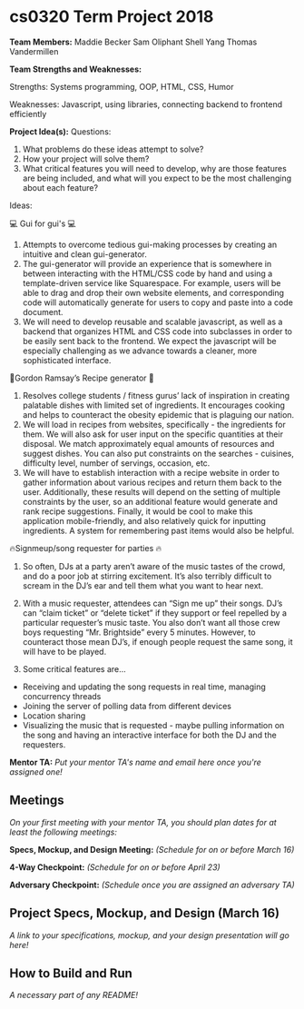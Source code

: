 # cs0320 Term Project 2018

**Team Members:**
Maddie Becker
Sam Oliphant
Shell Yang
Thomas Vandermillen

**Team Strengths and Weaknesses:** 

Strengths: Systems programming, OOP, HTML, CSS, Humor

Weaknesses: Javascript, using libraries, connecting backend to frontend efficiently

**Project Idea(s):**
Questions:
1) What problems do these ideas attempt to solve?
2) How your project will solve them?
3) What critical features you will need to develop, why are those features are being included, and what will you expect to be the most challenging about each feature?

Ideas:

💻 Gui for gui's 💻 
1) Attempts to overcome tedious gui-making processes by creating an intuitive and clean gui-generator.
2) The gui-generator will provide an experience that is somewhere in between interacting with the HTML/CSS code by hand and using a template-driven service like Squarespace. For example, users will be able to drag and drop their own website elements, and corresponding code will automatically generate for users to copy and paste into a code document.
3) We will need to develop reusable and scalable javascript, as well as a backend that organizes HTML and CSS code into subclasses in order to be easily sent back to the frontend. We expect the javascript will be especially challenging as we advance towards a cleaner, more sophisticated interface.

🍳Gordon Ramsay’s Recipe generator 🍳
1) Resolves college students / fitness gurus’ lack of inspiration in creating palatable dishes with limited set of ingredients. It encourages cooking and helps to counteract the obesity epidemic that is plaguing our nation.
2) We will load in recipes from websites, specifically - the ingredients for them. We will also ask for user input on the specific quantities at their disposal. We match approximately equal amounts of resources and suggest dishes. You can also put constraints on the searches - cuisines, difficulty level, number of servings, occasion, etc.
3) We will have to establish interaction with a recipe website in order to gather information about various recipes and return them back to the user. Additionally, these results will depend on the setting of multiple constraints by the user, so an additional feature would generate and rank recipe suggestions. Finally, it would be cool to make this application mobile-friendly, and also relatively quick for inputting ingredients. A system for remembering past items would also be helpful.

🔥Signmeup/song requester for parties 🔥
1) So often, DJs at a party aren’t aware of the music tastes of the crowd, and do a poor job at stirring excitement. It’s also terribly difficult to scream in the DJ’s ear and tell them what you want to hear next. 
2) With a music requester, attendees can “Sign me up” their songs. DJ’s can “claim ticket” or “delete ticket” if they support or feel repelled by a particular requester’s music taste. You also don’t want all those crew boys requesting “Mr. Brightside” every 5 minutes. However, to counteract those mean DJ’s, if enough people request the same song, it will have to be played.

3) Some critical features are...
  - Receiving and updating the song requests in real time, managing concurrency threads 
  - Joining the server of polling data from different devices
  - Location sharing
  - Visualizing the music that is requested - maybe pulling information on the song and having an interactive interface for both the DJ and the requesters.

**Mentor TA:** _Put your mentor TA's name and email here once you're assigned one!_

## Meetings
_On your first meeting with your mentor TA, you should plan dates for at least the following meetings:_

**Specs, Mockup, and Design Meeting:** _(Schedule for on or before March 16)_

**4-Way Checkpoint:** _(Schedule for on or before April 23)_

**Adversary Checkpoint:** _(Schedule once you are assigned an adversary TA)_

## Project Specs, Mockup, and Design (March 16)
_A link to your specifications, mockup, and your design presentation will go here!_

## How to Build and Run
_A necessary part of any README!_
